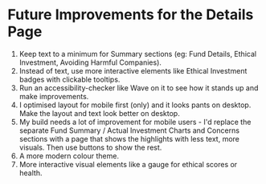 # Future Improvements for the Details Page

1. Keep text to a minimum for Summary sections (eg: Fund Details, Ethical Investment, Avoiding Harmful Companies).
2. Instead of text, use more interactive elements like Ethical Investment badges with clickable tooltips.
3. Run an accessibility-checker like Wave on it to see how it stands up and make improvements.
4. I optimised layout for mobile first (only) and it looks pants on desktop. Make the layout and text look better on desktop.
5. My build needs a lot of improvement for mobile users - I'd replace the separate Fund Summary / Actual Investment Charts and Concerns sections with a page that shows the highlights with less text, more visuals. Then use buttons to show the rest.
6. A more modern colour theme.
7. More interactive visual elements like a gauge for ethical scores or health.
